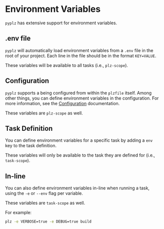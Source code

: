 # Environment Variables

`pyplz` has extensive support for environment variables.

## .env file

`pyplz` will automatically load environment variables from a `.env` file in the root of your project. 
Each line in the file should be in the format `KEY=VALUE`.

These variables will be available to all tasks (i.e., `plz-scope`).

## Configuration

`pyplz` supports a being configured from within the `plzfile` itself.
Among other things, you can define environment variables in the configuration.
For more information, see the [Configuration](./configuration.md) documentation.

These variables are `plz-scope` as well.

## Task Definition

You can define environment variables for a specific task by adding a `env` key to the task definition.

These variables will only be available to the task they are defined for (i.e., `task-scope`).

## In-line

You can also define environment variables in-line when running a task, using the `-e` or `--env` flag per variable.

These variables are `task-scope` as well.

For example:

```bash
plz -e VERBOSE=true -e DEBUG=true build
```
